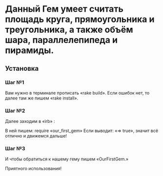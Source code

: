 # Данный Гем умеет считать площадь круга, прямоугольника и треугольника, а также объём шара, параллелепипеда и пирамиды.

## Установка

### Шаг №1
Вам нужно в терминале прописать «rake build».
Если ошибок нет, то далее там же пишем  «rake install».
### Шаг №2
Далее заходим  в «irb» :

В ней пишем: require «our_first_gem»
Если выводит: «=> true», значит всё отлично и движемся дальше!

### Шаг №3
И чтобы обратиться к нашему гему пишем «OurFirstGem.<method>»

Приятного использования!
